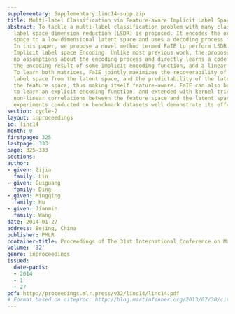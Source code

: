 ```yaml
---
supplementary: Supplementary:linc14-supp.zip
title: Multi-label Classification via Feature-aware Implicit Label Space Encoding
abstract: To tackle a multi-label classification problem with many classes, recently
  label space dimension reduction (LSDR) is proposed. It encodes the original label
  space to a low-dimensional latent space and uses a decoding process for recovery.
  In this paper, we propose a novel method termed FaIE to perform LSDR via Feature-aware
  Implicit label space Encoding. Unlike most previous work, the proposed FaIE makes
  no assumptions about the encoding process and directly learns a code matrix, i.e.
  the encoding result of some implicit encoding function, and a linear decoding matrix.
  To learn both matrices, FaIE jointly maximizes the recoverability of the original
  label space from the latent space, and the predictability of the latent space from
  the feature space, thus making itself feature-aware. FaIE can also be specified
  to learn an explicit encoding function, and extended with kernel tricks to handle
  non-linear correlations between the feature space and the latent space. Extensive
  experiments conducted on benchmark datasets well demonstrate its effectiveness.
section: cycle-2
layout: inproceedings
id: linc14
month: 0
firstpage: 325
lastpage: 333
page: 325-333
sections: 
author:
- given: Zijia
  family: Lin
- given: Guiguang
  family: Ding
- given: Mingqing
  family: Hu
- given: Jianmin
  family: Wang
date: 2014-01-27
address: Bejing, China
publisher: PMLR
container-title: Proceedings of The 31st International Conference on Machine Learning
volume: '32'
genre: inproceedings
issued:
  date-parts:
  - 2014
  - 1
  - 27
pdf: http://proceedings.mlr.press/v32/linc14/linc14.pdf
# Format based on citeproc: http://blog.martinfenner.org/2013/07/30/citeproc-yaml-for-bibliographies/
---
```

